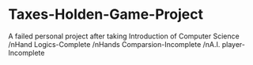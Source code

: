 # Taxes-Holden-Game-Project
A failed personal project after taking Introduction of Computer Science
/nHand Logics-Complete
/nHands Comparsion-Incomplete
/nA.I. player-Incomplete
